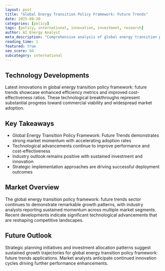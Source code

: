 ```yaml
---
layout: post
title: "Global Energy Transition Policy Framework: Future Trends"
date: 2025-08-20
categories: [policy]
tags: [policy, international, innovation, investment, research]
author: AI Energy Analyst
meta_description: "Comprehensive analysis of global energy transition policy framework: future trends covering market trends, technology developments, and industry outlook. Discover key insights and future projections."
reading_time: 1
featured: true
seo_score: 94
subcategory: international
---
```


## Technology Developments

Latest innovations in global energy transition policy framework: future trends showcase enhanced efficiency metrics and improved cost-effectiveness ratios. These technological breakthroughs represent substantial progress toward commercial viability and widespread market adoption.

## Key Takeaways

- Global Energy Transition Policy Framework: Future Trends demonstrates strong market momentum with accelerating adoption rates
- Technological advancements continue to improve performance and cost-effectiveness
- Industry outlook remains positive with sustained investment and innovation
- Strategic implementation approaches are driving successful deployment outcomes

## Market Overview

The global energy transition policy framework: future trends sector continues to demonstrate remarkable growth patterns, with industry analysts reporting sustained momentum across multiple market segments. Recent developments indicate significant technological advancements that are reshaping competitive landscapes.

## Future Outlook

Strategic planning initiatives and investment allocation patterns suggest sustained growth trajectories for global energy transition policy framework: future trends applications. Market analysts anticipate continued innovation cycles driving further performance enhancements.

